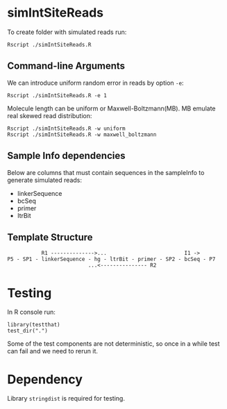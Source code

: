 # simIntSiteReads

To create folder with simulated reads run:
```{bash}
Rscript ./simIntSiteReads.R
```

## Command-line Arguments

We can introduce uniform random error in reads by option `-e`:
```{bash}
Rscript ./simIntSiteReads.R -e 1
```

Molecule length can be uniform or Maxwell-Boltzmann(MB).
MB emulate real skewed read distribution:
```{bash}
Rscript ./simIntSiteReads.R -w uniform
Rscript ./simIntSiteReads.R -w maxwell_boltzmann 
```

## Sample Info dependencies
Below are columns that must contain sequences in the sampleInfo to generate simulated reads:
* linkerSequence
* bcSeq
* primer
* ltrBit

## Template Structure
```
           R1 -------------->...                         I1 ->
P5 - SP1 - linkerSequence - hg - ltrBit - primer - SP2 - bcSeq - P7
                          ...<--------------- R2         
```

# Testing

In R console run:
```{r}
library(testthat)
test_dir(".")
```

Some of the test components are not deterministic,
so once in a while test can fail and we need to rerun it.

# Dependency
Library `stringdist` is required for testing.
